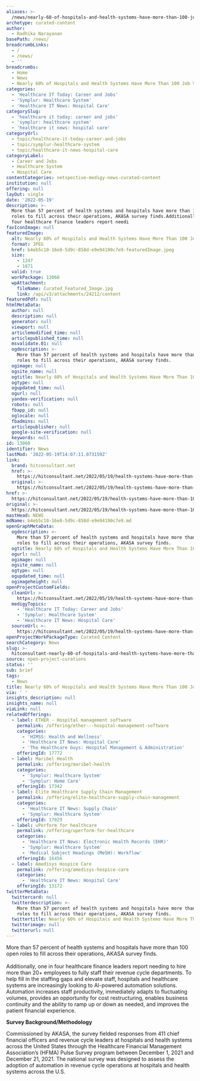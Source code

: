 ```yaml
---
aliases: >-
  /news/nearly-60-of-hospitals-and-health-systems-have-more-than-100-job-vacancies
archetype: curated-content
author:
  - Radhika Narayanan
basePath: /news/
breadcrumbLinks:
  - /
  - /news/
  - ''
breadcrumbs:
  - Home
  - News
  - Nearly 60% of Hospitals and Health Systems Have More Than 100 Job Vacancies
categories:
  - 'Healthcare IT Today: Career and Jobs'
  - 'Symplur: Healthcare System'
  - 'Healthcare IT News: Hospital Care'
categorySlug:
  - 'healthcare it today: career and jobs'
  - 'symplur: healthcare system'
  - 'healthcare it news: hospital care'
categoryUrl:
  - topic/healthcare-it-today-career-and-jobs
  - topic/symplur-healthcare-system
  - topic/healthcare-it-news-hospital-care
categoryLabel:
  - Career and Jobs
  - Healthcare System
  - Hospital Care
contentCategories: netspective-medigy-news-curated-content
institution: null
offering: null
layOut: single
date: '2022-05-19'
description: >-
  More than 57 percent of health systems and hospitals have more than 100 open
  roles to fill across their operations, AKASA survey finds.Additionally, one in
  four healthcare finance leaders report needi
favIconImage: null
featuredImage:
  alt: Nearly 60% of Hospitals and Health Systems Have More Than 100 Job Vacancies
  format: JPEG
  href: b4eb5c10-16e8-5d9c-858d-e9e94190c7e9-featuredImage.jpeg
  size:
    - 1247
    - 1871
  valid: true
  workPackage: 13060
  wpAttachment:
    fileName: Curated_Featured_Image.jpg
    link: /api/v3/attachments/24212/content
featuredPdf: null
htmlMetaData:
  author: null
  description: null
  generator: null
  viewport: null
  articlemodified_time: null
  articlepublished_time: null
  msvalidate.01: null
  ogdescription: >-
    More than 57 percent of health systems and hospitals have more than 100 open
    roles to fill across their operations, AKASA survey finds.
  ogimage: null
  ogsite_name: null
  ogtitle: Nearly 60% of Hospitals and Health Systems Have More Than 100 Job Vacancies
  ogtype: null
  ogupdated_time: null
  ogurl: null
  yandex-verification: null
  robots: null
  fbapp_id: null
  oglocale: null
  fbadmins: null
  articlepublisher: null
  google-site-verification: null
  keywords: null
id: 13060
identifier: News
lastMod: '2022-05-19T14:07:11.073159Z'
link:
  brand: hitconsultant.net
  href: >-
    https://hitconsultant.net/2022/05/19/health-systems-have-more-than-100-job-vacancies/
  original: >-
    https://hitconsultant.net/2022/05/19/health-systems-have-more-than-100-job-vacancies/
href: >-
  https://hitconsultant.net/2022/05/19/health-systems-have-more-than-100-job-vacancies/
original: >-
  https://hitconsultant.net/2022/05/19/health-systems-have-more-than-100-job-vacancies/
mastHead: NEWS
mdName: b4eb5c10-16e8-5d9c-858d-e9e94190c7e9.md
openGraphMetaData:
  ogdescription: >-
    More than 57 percent of health systems and hospitals have more than 100 open
    roles to fill across their operations, AKASA survey finds.
  ogtitle: Nearly 60% of Hospitals and Health Systems Have More Than 100 Job Vacancies
  ogurl: null
  ogimage: null
  ogsite_name: null
  ogtype: null
  ogupdated_time: null
  ogimageheight: null
openProjectCustomFields:
  cleanUrl: >-
    https://hitconsultant.net/2022/05/19/health-systems-have-more-than-100-job-vacancies/
  medigyTopics:
    - 'Healthcare IT Today: Career and Jobs'
    - 'Symplur: Healthcare System'
    - 'Healthcare IT News: Hospital Care'
  sourceUrl: >-
    https://hitconsultant.net/2022/05/19/health-systems-have-more-than-100-job-vacancies/
openProjectWorkPackageType: Curated Content
searchCategory: News
slug: >-
  hitconsultant-nearly-60-of-hospitals-and-health-systems-have-more-than-100-job-vacancies
source: open-project-curations
status: ''
sub: brief
tags:
  - News
title: Nearly 60% of Hospitals and Health Systems Have More Than 100 Job Vacancies
via: ' '
insights_description: null
insights_name: null
viaLink: null
relatedOfferings:
  - label: ETHER - Hospital management software
    permalink: /offering/ether---hospital-management-software
    categories:
      - 'HIMSS: Health and Wellness'
      - 'Healthcare IT News: Hospital Care'
      - 'The Healthcare Guys: Hospital Management & Administration'
    offeringId: 17772
  - label: Maribel Health
    permalink: /offering/maribel-health
    categories:
      - 'Symplur: Healthcare System'
      - 'Symplur: Home Care'
    offeringId: 17342
  - label: Elite Healthcare Supply Chain Management
    permalink: /offering/elite-healthcare-supply-chain-management
    categories:
      - 'Healthcare IT News: Supply Chain'
      - 'Symplur: Healthcare System'
    offeringId: 17029
  - label: uPerform for healthcare
    permalink: /offering/uperform-for-healthcare
    categories:
      - 'Healthcare IT News: Electronic Health Records (EHR)'
      - 'Symplur: Healthcare System'
      - 'Medical Subject Headings (MeSH): Workflow'
    offeringId: 16456
  - label: Amedisys Hospice Care
    permalink: /offering/amedisys-hospice-care
    categories:
      - 'Healthcare IT News: Hospital Care'
    offeringId: 13172
twitterMetaData:
  twittercard: null
  twitterdescription: >-
    More than 57 percent of health systems and hospitals have more than 100 open
    roles to fill across their operations, AKASA survey finds.
  twittertitle: Nearly 60% of Hospitals and Health Systems Have More Than 100 Job Vacancies
  twitterimage: null
  twitterurl: null
---
```

<p>More than 57 percent of health systems and hospitals have more than 100 open roles to fill across their operations, AKASA survey finds.<br><br>Additionally, one in four healthcare finance leaders report needing to hire more than 20+ employees to fully staff their revenue cycle departments. To help fill in the staffing gaps and elevate staff, hospitals and healthcare systems are increasingly looking to AI-powered automation solutions. Automation increases staff productivity, immediately adapts to fluctuating volumes, provides an opportunity for cost restructuring, enables business continuity and the ability to ramp up or down as needed, and improves the patient financial experience.</p><p><strong>Survey Background/Methodology</strong></p><p>Commissioned by AKASA, the survey fielded responses from 411 chief financial officers and revenue cycle leaders at hospitals and health systems across the United States through the Healthcare Financial Management Association’s (HFMA) Pulse Survey program between December 1, 2021 and December 21, 2021. The national survey was designed to assess the adoption of automation in revenue cycle operations at hospitals and health systems across the U.S.</p>